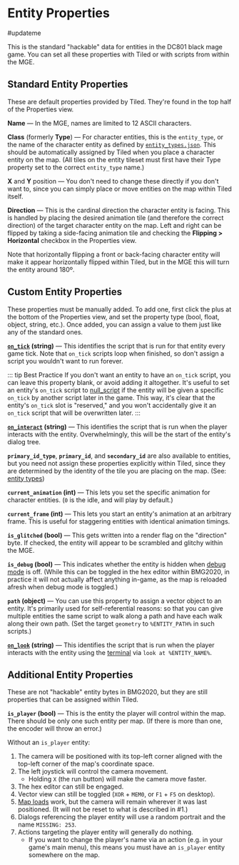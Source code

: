 # Entity Properties

#updateme

This is the standard "hackable" data for entities in the DC801 black mage game. You can set all these properties with Tiled or with scripts from within the MGE.

## Standard Entity Properties

These are default properties provided by Tiled. They're found in the top half of the Properties view.

**Name** — In the MGE, names are limited to 12 ASCII characters.

**Class** (formerly **Type**) — For character entities, this is the `entity_type`, or the name of the character entity as defined by [`entity_types.json`](../structure/entity_types.json). This should be automatically assigned by Tiled when you place a character entity on the map. (All tiles on the entity tileset must first have their Type property set to the correct `entity_type` name.)

**X** and **Y** position — You don't need to change these directly if you don't want to, since you can simply place or move entities on the map within Tiled itself.

**Direction** — This is the cardinal direction the character entity is facing. This is handled by placing the desired animation tile (and therefore the correct direction) of the target character entity on the map. Left and right can be flipped by taking a side-facing animation tile and checking the **Flipping > Horizontal** checkbox in the Properties view.

Note that horizontally flipping a front or back-facing character entity will make it appear horizontally flipped within Tiled, but in the MGE this will turn the entity around 180º.

## Custom Entity Properties

These properties must be manually added. To add one, first click the plus at the bottom of the Properties view, and set the property type (bool, float, object, string, etc.). Once added, you can assign a value to them just like any of the standard ones.

**[`on_tick`](../scripts/on_tick) (string)** — This identifies the script that is run for that entity every game tick. Note that `on_tick` scripts loop when finished, so don't assign a script you wouldn't want to run forever.

::: tip Best Practice
If you don't want an entity to have an `on_tick` script, you can leave this property blank, or avoid adding it altogether. It's useful to set an entity's `on_tick` script to [null_script](../scripts/null_script) if the entity will be given a specific `on_tick` by another script later in the game. This way, it's clear that the entity's `on_tick` slot is "reserved," and you won't accidentally give it an `on_tick` script that will be overwritten later.
:::

**[`on_interact`](../scripts/on_interact) (string)** — This identifies the script that is run when the player interacts with the entity. Overwhelmingly, this will be the start of the entity's dialog tree.

**`primary_id_type`**, **`primary_id`**, and **`secondary_id`** are also available to entities, but you need not assign these properties explicitly within Tiled, since they are determined by the identity of the tile you are placing on the map. (See: [entity types](../entities/entity_types))

**`current_animation` (int)** — This lets you set the specific animation for character entities. (`0` is the idle, and will play by default.)

**`current_frame` (int)** — This lets you start an entity's animation at an arbitrary frame. This is useful for staggering entities with identical animation timings.

**`is_glitched` (bool)** — This gets written into a render flag on the "direction" byte. If checked, the entity will appear to be scrambled and glitchy within the MGE.

**`is_debug` (bool)** — This indicates whether the entity is hidden when [debug mode](../debug/debug_mode) is off. (While this can be toggled in the hex editor within BMG2020, in practice it will not actually affect anything in-game, as the map is reloaded afresh when debug mode is toggled.)

**`path` (object)** — You can use this property to assign a vector object to an entity. It's primarily used for self-referential reasons: so that you can give multiple entities the same script to walk along a path and have each walk along their own path. (Set the target `geometry` to `%ENTITY_PATH%` in such scripts.)

**[`on_look`](../scripts/on_look) (string)** — This identifies the script that is run when the player interacts with the entity using the [terminal](../hardware/terminal) via `look at %ENTITY_NAME%`.

## Additional Entity Properties

These are not "hackable" entity bytes in BMG2020, but they are still properties that can be assigned within Tiled.

**`is_player` (bool)** — This is the entity the player will control within the map. There should be only one such entity per map. (If there is more than one, the encoder will throw an error.)

Without an `is_player` entity:

1. The camera will be positioned with its top-left corner aligned with the top-left corner of the map's coordinate space.
2. The left joystick will control the camera movement.
	- Holding `X` (the run button) will make the camera move faster.
3. The hex editor can still be engaged.
4. Vector view can still be toggled (`XOR` + `MEM0`, or `F1` + `F5` on desktop).
5. [Map loads](../maps/map_loads) work, but the camera will remain wherever it was last positioned. (It will not be reset to what is described in #1.)
6. Dialogs referencing the player entity will use a random portrait and the name `MISSING: 253`.
7. Actions targeting the player entity will generally do nothing.
	- If you want to change the player's name via an action (e.g. in your game's main menu), this means you must have an `is_player` entity somewhere on the map.
